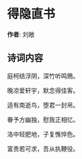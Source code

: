 # 得隐直书

**作者**: 刘敞

## 诗词内容

庭柯结浮阴，深竹听鸣鵙。

晚凉爱轩宇，默念得佳客。

适有南逝鸟，堕君一封帛。

眷予方幽独，慰我正相忆。

洛中轻肥地，子复憔悴色。

富贵若可求，吾从执鞭役。

